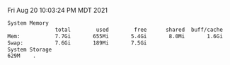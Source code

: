 Fri Aug 20 10:03:24 PM MDT 2021
```bash
System Memory
               total        used        free      shared  buff/cache   available
Mem:           7.7Gi       655Mi       5.4Gi       8.0Mi       1.6Gi       6.7Gi
Swap:          7.6Gi       189Mi       7.5Gi
System Storage
629M	.
```
```bash
